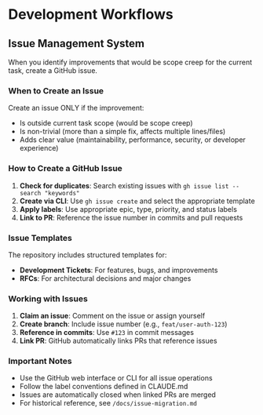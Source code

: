 # Development Workflows

## Issue Management System

When you identify improvements that would be scope creep for the current task, create a GitHub issue.

### When to Create an Issue

Create an issue ONLY if the improvement:

- Is outside current task scope (would be scope creep)
- Is non-trivial (more than a simple fix, affects multiple lines/files)
- Adds clear value (maintainability, performance, security, or developer experience)

### How to Create a GitHub Issue

1. **Check for duplicates**: Search existing issues with `gh issue list --search "keywords"`
2. **Create via CLI**: Use `gh issue create` and select the appropriate template
3. **Apply labels**: Use appropriate epic, type, priority, and status labels
4. **Link to PR**: Reference the issue number in commits and pull requests

### Issue Templates

The repository includes structured templates for:
- **Development Tickets**: For features, bugs, and improvements
- **RFCs**: For architectural decisions and major changes

### Working with Issues

1. **Claim an issue**: Comment on the issue or assign yourself
2. **Create branch**: Include issue number (e.g., `feat/user-auth-123`)
3. **Reference in commits**: Use `#123` in commit messages
4. **Link PR**: GitHub automatically links PRs that reference issues

### Important Notes

- Use the GitHub web interface or CLI for all issue operations
- Follow the label conventions defined in CLAUDE.md
- Issues are automatically closed when linked PRs are merged
- For historical reference, see `/docs/issue-migration.md`